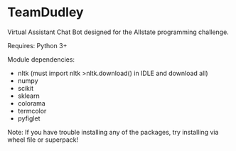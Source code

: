 # TeamDudley

Virtual Assistant Chat Bot designed for the Allstate programming challenge.

Requires: Python 3+

Module dependencies:
- nltk (must import nltk >nltk.download() in IDLE and download all)
- numpy
- scikit
- sklearn
- colorama
- termcolor
- pyfiglet

Note: If you have trouble installing any of the packages, try installing via wheel file or superpack!
